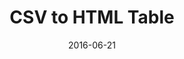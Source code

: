 ---
layout: post
categories: 
- project
title: "CSV to HTML Table"
date: 2016-06-21
image: /images/projects/csv-to-html-table.jpg
description: "Display any CSV (comma separated values) file as a searchable, filterable, pretty HTML table."
link: https://derekeder.com/csv_to_html_table/
featured: false
published: true
---